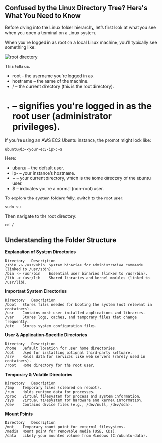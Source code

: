 ## Confused by the Linux Directory Tree? Here's What You Need to Know

Before diving into the Linux folder hierarchy, let’s first look at what you see when you open a terminal on a Linux system.

When you're logged in as root on a local Linux machine, you’ll typically see something like:

![root directory](https://dev-to-uploads.s3.amazonaws.com/uploads/articles/ru20n4hf35mta8iwndo9.png)

This tells us:

- root – the username you're logged in as.
- hostname – the name of the machine.
- / – the current directory (this is the root directory).
- # – signifies you're logged in as the root user (administrator privileges).

If you're using an AWS EC2 Ubuntu instance, the prompt might look like:

```
ubuntu@ip-<your-ec2-ip>:~$
```

Here:

- ubuntu – the default user.
- ip-<your-ec2-ip> – your instance’s hostname.
- ~ – your current directory, which is the home directory of the ubuntu user.
- $ – indicates you're a normal (non-root) user.

To explore the system folders fully, switch to the root user:

```
sudo su
```
Then navigate to the root directory:

```
cd /
```

## **Understanding the Folder Structure**
**Explanation of System Directories**

```
Directory	Description
/sbin -> /usr/sbin	System binaries for administrative commands (linked to /usr/sbin).
/bin -> /usr/bin	Essential user binaries (linked to /usr/bin).
/lib -> /usr/lib	Shared libraries and kernel modules (linked to /usr/lib).
```
**Important System Directories**
```
Directory	Description
/boot	Stores files needed for booting the system (not relevant in containers).
/usr	Contains most user-installed applications and libraries.
/var	Stores logs, caches, and temporary files that change frequently.
/etc	Stores system configuration files.
```
**User & Application-Specific Directories**

```
Directory	Description
/home	Default location for user home directories.
/opt	Used for installing optional third-party software.
/srv	Holds data for services like web servers (rarely used in containers).
/root	Home directory for the root user.
```
**Temporary & Volatile Directories**

```
Directory	Description
/tmp	Temporary files (cleared on reboot).
/run	Holds runtime data for processes.
/proc	Virtual filesystem for process and system information.
/sys	Virtual filesystem for hardware and kernel information.
/dev	Contains device files (e.g., /dev/null, /dev/sda).
```
**Mount Points**

```
Directory	Description
/mnt	Temporary mount point for external filesystems.
/media	Mount point for removable media (USB, CDs).
/data	Likely your mounted volume from Windows (C:/ubuntu-data).
```
